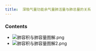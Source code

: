 ```yaml
---
title:  深吸气量功能余气量肺活量与肺总量的关系
--- 
```


### Contents
- ![肺容积与肺容量图解.png](/note-images/肺容积与肺容量图解.png) 
- ![肺容积与肺容量图解2.png](/note-images/肺容积与肺容量图解2.png)
